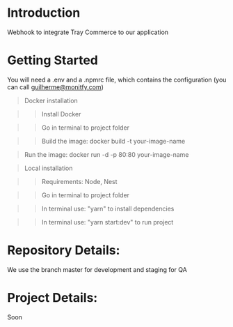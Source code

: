 # Introduction 

Webhook to integrate Tray Commerce to our application

# Getting Started

You will need a .env and a .npmrc file, which contains the configuration (you can call guilherme@monitfy.com)

> Docker installation 

>>Install Docker

>>Go in terminal to project folder

>>Build the image: docker build -t your-image-name

>Run the image: docker run -d -p 80:80 your-image-name

>Local installation

>>Requirements: Node, Nest

>>Go in terminal to project folder

>>In terminal use: "yarn" to install dependencies

>>In terminal use: "yarn start:dev" to run project

# Repository Details:

We use the branch master for development and staging for QA

# Project Details:

Soon


